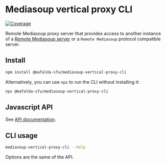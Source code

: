 # Mediasoup vertical proxy CLI

[![Coverage](https://img.shields.io/endpoint?url=https://gist.githubusercontent.com/mafalda-bot/27d772a9a3a8a945b34fd9676de40486/raw/Mediasoup-vertical-proxy-CLI.json)](https://gist.github.com/Mafalda-bot/27d772a9a3a8a945b34fd9676de40486#file-Mediasoup-vertical-proxy-CLI-json)

Remote Mediasoup proxy server that provides access to another instance of a
[Remote Mediasoup server](https://mafalda.io/Remote-Mediasoup-server/) or a
`Remote Mediasoup` protocol compatible server.

## Install

```sh
npm install @mafalda-sfu/mediasoup-vertical-proxy-cli
```

Alternatively, you can use `npx` to run the CLI without installing it:

```sh
npx @mafalda-sfu/mediasoup-vertical-proxy-cli
```

## Javascript API

See [API documentation](https://mafalda.io/Mediasoup-vertical-proxy-CLI/API).

## CLI usage

```sh
mediasoup-vertical-proxy-cli --help
```

Options are the same of the API.
